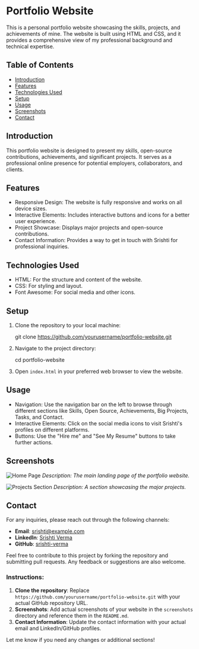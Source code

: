 # Portfolio Website

This is a personal portfolio website showcasing the skills, projects, and achievements of mine. The website is built using HTML and CSS, and it provides a comprehensive view of my professional background and technical expertise.

## Table of Contents

- [Introduction](#introduction)
- [Features](#features)
- [Technologies Used](#technologies-used)
- [Setup](#setup)
- [Usage](#usage)
- [Screenshots](#screenshots)
- [Contact](#contact)

## Introduction

This portfolio website is designed to present my skills, open-source contributions, achievements, and significant projects. It serves as a professional online presence for potential employers, collaborators, and clients.

## Features

- Responsive Design: The website is fully responsive and works on all device sizes.
- Interactive Elements: Includes interactive buttons and icons for a better user experience.
- Project Showcase: Displays major projects and open-source contributions.
- Contact Information: Provides a way to get in touch with Srishti for professional inquiries.

## Technologies Used

- HTML: For the structure and content of the website.
- CSS: For styling and layout.
- Font Awesome: For social media and other icons.

## Setup

1. Clone the repository to your local machine:

   git clone https://github.com/yourusername/portfolio-website.git


3. Navigate to the project directory:

   cd portfolio-website


4. Open `index.html` in your preferred web browser to view the website.

## Usage

- Navigation: Use the navigation bar on the left to browse through different sections like Skills, Open Source, Achievements, Big Projects, Tasks, and Contact.
- Interactive Elements: Click on the social media icons to visit Srishti's profiles on different platforms.
- Buttons: Use the "Hire me" and "See My Resume" buttons to take further actions.

## Screenshots

![Home Page](screenshots/home.png)
*Description: The main landing page of the portfolio website.*

![Projects Section](screenshots/projects.png)
*Description: A section showcasing the major projects.*

## Contact

For any inquiries, please reach out through the following channels:

- **Email**: srishti@example.com
- **LinkedIn**: [Srishti Verma](https://www.linkedin.com/in/srishti-verma/)
- **GitHub**: [srishti-verma](https://github.com/srishti-verma)


Feel free to contribute to this project by forking the repository and submitting pull requests. Any feedback or suggestions are also welcome.


### Instructions:

1. **Clone the repository**: Replace `https://github.com/yourusername/portfolio-website.git` with your actual GitHub repository URL.
2. **Screenshots**: Add actual screenshots of your website in the `screenshots` directory and reference them in the `README.md`.
3. **Contact Information**: Update the contact information with your actual email and LinkedIn/GitHub profiles.

Let me know if you need any changes or additional sections!
